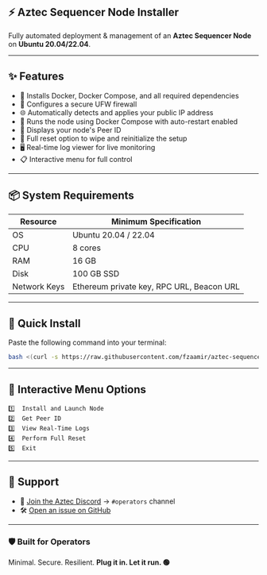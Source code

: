 ## ⚡ Aztec Sequencer Node Installer

Fully automated deployment & management of an **Aztec Sequencer Node** on **Ubuntu 20.04/22.04**.

---

## ✨ Features

* 🔧 Installs Docker, Docker Compose, and all required dependencies
* 🔐 Configures a secure UFW firewall
* 🌐 Automatically detects and applies your public IP address
* 🐳 Runs the node using Docker Compose with auto-restart enabled
* 🔗 Displays your node's Peer ID
* 🧹 Full reset option to wipe and reinitialize the setup
* 🖥️ Real-time log viewer for live monitoring
* 📋 Interactive menu for full control

---

## 📦 System Requirements

| Resource     | Minimum Specification                     |
| ------------ | ----------------------------------------- |
| OS           | Ubuntu 20.04 / 22.04                      |
| CPU          | 8 cores                                   |
| RAM          | 16 GB                                     |
| Disk         | 100 GB SSD                                |
| Network Keys | Ethereum private key, RPC URL, Beacon URL |

---

## 🚀 Quick Install

Paste the following command into your terminal:

```bash
bash <(curl -s https://raw.githubusercontent.com/fzaamir/aztec-sequencer-node-auto-setup/main/install.sh)
```

---

## 🧪 Interactive Menu Options

```
1️⃣  Install and Launch Node
2️⃣  Get Peer ID
3️⃣  View Real-Time Logs
4️⃣  Perform Full Reset
5️⃣  Exit
```

---

## 💬 Support

* 💬 [Join the Aztec Discord](https://discord.gg/aztecprotocol) → `#operators` channel
* 🛠️ [Open an issue on GitHub](https://github.com/fzaamir/aztec-validator-auto-setup)

---

### 🛡️ Built for Operators

Minimal. Secure. Resilient.
**Plug it in. Let it run. 🟢**


